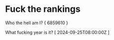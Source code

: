 # Fuck the rankings

Who the hell am I?
{ 6859610 }

What fucking year is it?
[ 2024-09-25T08:00:00Z ]
